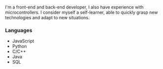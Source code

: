 I'm a front-end and back-end developer, I also have experience with microcontrollers. I consider myself a self-learner, able to quickly grasp new technologies and adapt to new situations.

### Languages

- JavaScript
- Python
- C/C++
- Java
- SQL
